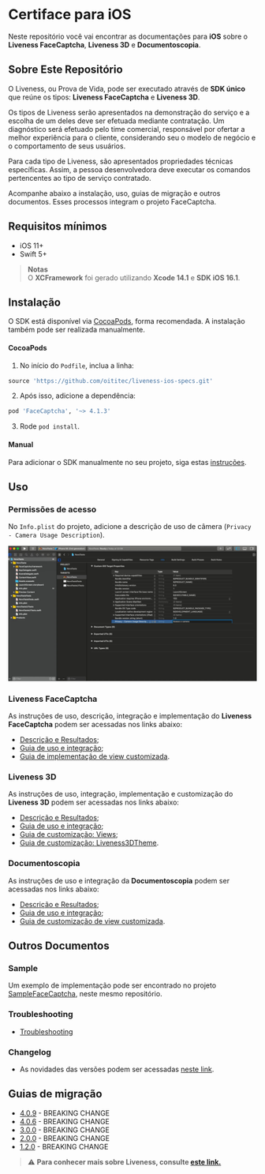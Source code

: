 #  Certiface para iOS

Neste repositório você vai encontrar as documentações para **iOS** sobre o **Liveness FaceCaptcha**, **Liveness 3D** e **Documentoscopia**.

## Sobre Este Repositório

O Liveness, ou Prova de Vida, pode ser executado através de **SDK único** que reúne os tipos: **Liveness FaceCaptcha** e **Liveness 3D**. 

Os tipos de Liveness serão apresentados na demonstração do serviço e a escolha de um deles deve ser efetuada mediante contratação. Um diagnóstico será efetuado pelo time comercial, responsável por ofertar a melhor experiência para o cliente, considerando seu o modelo de negócio e o comportamento de seus usuários.

Para cada tipo de Liveness, são apresentados propriedades técnicas específicas. Assim, a pessoa desenvolvedora deve executar os comandos pertencentes ao tipo de serviço contratado.

Acompanhe abaixo a instalação, uso, guias de migração e outros documentos. Esses processos integram o projeto FaceCaptcha.

##  Requisitos mínimos
- iOS 11+
- Swift 5+

> **Notas** <br>
> O **XCFramework** foi gerado utilizando **Xcode 14.1** e **SDK iOS 16.1**.

##  Instalação

O SDK está disponível via [CocoaPods](https://cocoapods.org/), forma recomendada. A instalação também pode ser realizada manualmente.


####  CocoaPods

1. No início do `Podfile`, inclua a linha:

```rb
source 'https://github.com/oititec/liveness-ios-specs.git'
```

2. Após isso, adicione a dependência:

```rb
pod 'FaceCaptcha', '~> 4.1.3'
```

3. Rode `pod install`.

####  Manual

Para adicionar o SDK manualmente no seu projeto, siga estas [instruções](Documentation/ManualInstallation.md).

##  Uso

###  Permissões de acesso

No `Info.plist` do projeto, adicione a descrição de uso de câmera (`Privacy - Camera Usage Description`).

![Instalação 4](Documentation/Images/Common/installation_4.png)


###  Liveness FaceCaptcha

As instruções de uso, descrição, integração e implementação do **Liveness FaceCaptcha** podem ser acessadas nos links abaixo:

  - [Descrição e Resultados](Documentation/Liveness2D/Liveness2D-Description.md);
  - [Guia de uso e integração](Documentation/Liveness2D/FaceCaptcha-Usage.md);
  - [Guia de implementação de view customizada](Documentation/Liveness2D/FaceCaptcha-CustomView.md).

###  Liveness 3D

As instruções de uso, integração, implementação e customização do **Liveness 3D** podem ser acessadas nos links abaixo: 

  - [Descrição e Resultados](Documentation/Liveness3D/Liveness3D-Description.md);
  - [Guia de uso e integração](Documentation/Liveness3D/Liveness3D-Usage.md);
  - [Guia de customização: Views](Documentation/Liveness3D/Liveness3D-CustomView.md);
  - [Guia de customização: Liveness3DTheme](Documentation/Liveness3D/Liveness3D-Liveness3DTheme.md).

###  Documentoscopia

As instruções de uso e integração da **Documentoscopia** podem ser acessadas nos links abaixo:

  - [Descrição e Resultados](Documentation/Liveness2D/Documentoscopy-Description.md);
  - [Guia de uso e integração](Documentation/Liveness2D/Documentscopy-Usage.md);
  - [Guia de customização de view customizada](Documentation/Liveness2D/Documentscopy-CustomView.md).


## Outros Documentos


###  Sample

Um exemplo de implementação pode ser encontrado no projeto [SampleFaceCaptcha](https://github.com/oititec/liveness-ios-sdk/tree/main/SampleFaceCaptcha "SampleFaceCaptcha"), neste mesmo repositório.

### Troubleshooting

- [Troubleshooting](Documentation/Troubleshooting.md)

###  Changelog

- As novidades das versões podem ser acessadas [neste link](Documentation/MigrationGuide/Changelog.md).

##  Guias de migração

- [4.0.9](Documentation/MigrationGuide/4.0.9.md) - BREAKING CHANGE
- [4.0.6](Documentation/MigrationGuide/4.0.6.md) - BREAKING CHANGE
- [3.0.0](Documentation/MigrationGuide/3.0.0.md) - BREAKING CHANGE
- [2.0.0](Documentation/MigrationGuide/2.0.0.md) - BREAKING CHANGE
- [1.2.0](Documentation/MigrationGuide/1.2.0.md) - BREAKING CHANGE

>⚠️ **Para conhecer mais sobre Liveness, consulte [este link.](https://certifaceid.readme.io/docs/liveness-detection-vs-atualizada)**

